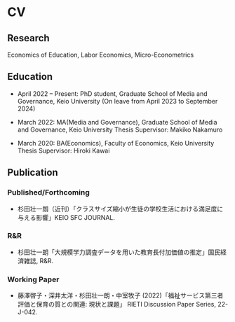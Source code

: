 # CV

## Research

Economics of Education, Labor Economics, Micro-Econometrics

## Education

- April 2022 – Present: PhD student, Graduate School of Media and Governance, Keio University
(On leave from April 2023 to September 2024)

- March 2022: MA(Media and Governance), Graduate School of Media and Governance, Keio University
Thesis Supervisor: Makiko Nakamuro

- March 2020: BA(Economics), Faculty of Economics, Keio University
Thesis Supervisor: Hiroki Kawai

## Publication

### Published/Forthcoming

- 杉田壮一朗（近刊）「クラスサイズ縮小が生徒の学校生活における満足度に与える影響」KEIO SFC JOURNAL.

### R&R

- 杉田壮一朗「大規模学力調査データを用いた教育長付加価値の推定」国民経済雑誌, R&R.

### Working Paper

- 藤澤啓子・深井太洋・杉田壮一朗・中室牧子 (2022)「福祉サービス第三者評価と保育の質との関連: 現状と課題」 RIETI Discussion Paper Series, 22-J-042.